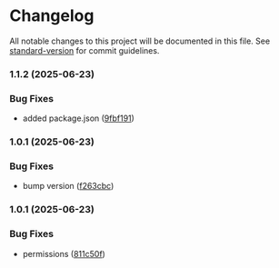 # Changelog

All notable changes to this project will be documented in this file. See [standard-version](https://github.com/conventional-changelog/standard-version) for commit guidelines.

### 1.1.2 (2025-06-23)


### Bug Fixes

* added package.json ([9fbf191](https://github.com/clitters/cloudflare-dyndns-azure-powershell/commit/9fbf19132970d529de50f141dc84a5760f1fae7b))

### 1.0.1 (2025-06-23)


### Bug Fixes

* bump version ([f263cbc](https://github.com/clitters/cloudflare-dyndns-azure-powershell/commit/f263cbccf1a065f21e64806048f306a1729b4f9b))

### 1.0.1 (2025-06-23)


### Bug Fixes

* permissions ([811c50f](https://github.com/clitters/cloudflare-dyndns-azure-powershell/commit/811c50f02ea68bb42679fc667c08f2c1d3a56f82))
